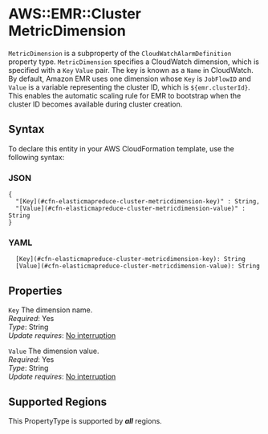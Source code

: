 # AWS::EMR::Cluster MetricDimension<a name="aws-properties-elasticmapreduce-cluster-metricdimension"></a>

`MetricDimension` is a subproperty of the `CloudWatchAlarmDefinition` property type\. `MetricDimension` specifies a CloudWatch dimension, which is specified with a `Key` `Value` pair\. The key is known as a `Name` in CloudWatch\. By default, Amazon EMR uses one dimension whose `Key` is `JobFlowID` and `Value` is a variable representing the cluster ID, which is `${emr.clusterId}`\. This enables the automatic scaling rule for EMR to bootstrap when the cluster ID becomes available during cluster creation\.

## Syntax<a name="aws-properties-elasticmapreduce-cluster-metricdimension-syntax"></a>

To declare this entity in your AWS CloudFormation template, use the following syntax:

### JSON<a name="aws-properties-elasticmapreduce-cluster-metricdimension-syntax.json"></a>

```
{
  "[Key](#cfn-elasticmapreduce-cluster-metricdimension-key)" : String,
  "[Value](#cfn-elasticmapreduce-cluster-metricdimension-value)" : String
}
```

### YAML<a name="aws-properties-elasticmapreduce-cluster-metricdimension-syntax.yaml"></a>

```
  [Key](#cfn-elasticmapreduce-cluster-metricdimension-key): String
  [Value](#cfn-elasticmapreduce-cluster-metricdimension-value): String
```

## Properties<a name="aws-properties-elasticmapreduce-cluster-metricdimension-properties"></a>

`Key`  <a name="cfn-elasticmapreduce-cluster-metricdimension-key"></a>
The dimension name\.  
*Required*: Yes  
*Type*: String  
*Update requires*: [No interruption](https://docs.aws.amazon.com/AWSCloudFormation/latest/UserGuide/using-cfn-updating-stacks-update-behaviors.html#update-no-interrupt)

`Value`  <a name="cfn-elasticmapreduce-cluster-metricdimension-value"></a>
The dimension value\.  
*Required*: Yes  
*Type*: String  
*Update requires*: [No interruption](https://docs.aws.amazon.com/AWSCloudFormation/latest/UserGuide/using-cfn-updating-stacks-update-behaviors.html#update-no-interrupt)

## Supported Regions

This PropertyType is supported by ***all*** regions.